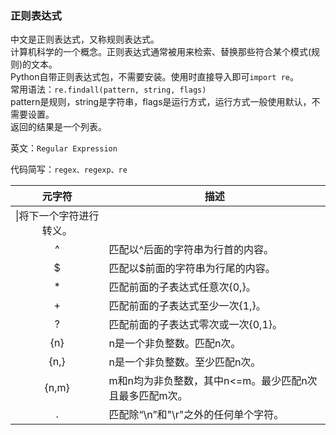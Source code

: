 ### 正则表达式
中文是正则表达式，又称规则表达式。
<br>计算机科学的一个概念。正则表达式通常被用来检索、替换那些符合某个模式(规则)的文本。
<br>Python自带正则表达式包，不需要安装。使用时直接导入即可`import re`。
<br>常用语法：`re.findall(pattern, string, flags)`
<br>pattern是规则，string是字符串，flags是运行方式，运行方式一般使用默认，不需要设置。
<br>返回的结果是一个列表。

英文：`Regular Expression`

代码简写：`regex、regexp、re`

|元字符|描述|
|:---:|---|
|\|将下一个字符进行转义。|
|^|匹配以^后面的字符串为行首的内容。|
|$|匹配以$前面的字符串为行尾的内容。|
|*|匹配前面的子表达式任意次{0,}。|
|+|匹配前面的子表达式至少一次{1,}。|
|?|匹配前面的子表达式零次或一次{0,1}。|
|{n}|n是一个非负整数。匹配n次。|
|{n,}|n是一个非负整数。至少匹配n次。|
|{n,m}|m和n均为非负整数，其中n<=m。最少匹配n次且最多匹配m次。|
|.|匹配除“\n”和"\r"之外的任何单个字符。|





